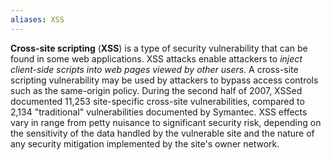 ```yaml
---
aliases: XSS
---
```


**Cross-site scripting** (**XSS**) is a type of security vulnerability that can be found in some web applications. XSS attacks enable attackers to *inject client-side scripts into web pages viewed by other users*. A cross-site scripting vulnerability may be used by attackers to bypass access controls such as the same-origin policy. During the second half of 2007, XSSed documented 11,253 site-specific cross-site vulnerabilities, compared to 2,134 "traditional" vulnerabilities documented by Symantec. XSS effects vary in range from petty nuisance to significant security risk, depending on the sensitivity of the data handled by the vulnerable site and the nature of any security mitigation implemented by the site's owner network.